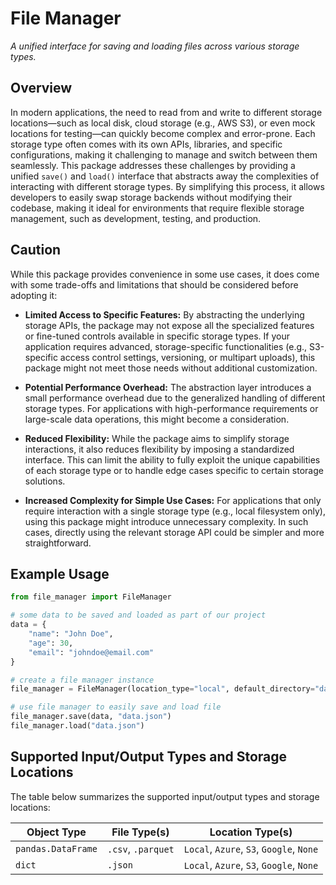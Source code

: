 # File Manager

*A unified interface for saving and loading files across various storage types.*

## Overview

In modern applications, the need to read from and write to different storage
locations—such as local disk, cloud storage (e.g., AWS S3), or even mock locations for
testing—can quickly become complex and error-prone. Each storage type often comes with
its own APIs, libraries, and specific configurations, making it challenging to manage and
switch between them seamlessly. This package addresses these challenges by providing a
unified ``save()`` and ``load()`` interface that abstracts away the complexities of
interacting with different storage types. By simplifying this process, it allows
developers to easily swap storage backends without modifying their codebase, making it
ideal for environments that require flexible storage management, such as development,
testing, and production.

## Caution

While this package provides convenience in some use cases, it does come with some
trade-offs and limitations that should be considered before adopting it:

- **Limited Access to Specific Features:** By abstracting the underlying storage APIs,
the package may not expose all the specialized features or fine-tuned controls available
in specific storage types. If your application requires advanced, storage-specific
functionalities (e.g., S3-specific access control settings, versioning, or multipart
uploads), this package might not meet those needs without additional customization.

- **Potential Performance Overhead:** The abstraction layer introduces a small
performance overhead due to the generalized handling of different storage types. For
applications with high-performance requirements or large-scale data operations, this
might become a consideration.

- **Reduced Flexibility:** While the package aims to simplify storage interactions, it
also reduces flexibility by imposing a standardized interface. This can limit the ability
to fully exploit the unique capabilities of each storage type or to handle edge cases
specific to certain storage solutions.

- **Increased Complexity for Simple Use Cases:** For applications that only require
interaction with a single storage type (e.g., local filesystem only), using this package
might introduce unnecessary complexity. In such cases, directly using the relevant
storage API could be simpler and more straightforward.

## Example Usage

```python
from file_manager import FileManager

# some data to be saved and loaded as part of our project
data = {
    "name": "John Doe",
    "age": 30,
    "email": "johndoe@email.com"
}

# create a file manager instance
file_manager = FileManager(location_type="local", default_directory="data")

# use file manager to easily save and load file
file_manager.save(data, "data.json")
file_manager.load("data.json")
```


## Supported Input/Output Types and Storage Locations

The table below summarizes the supported input/output types and storage locations:

| Object Type | File Type(s) | Location Type(s) |
|-------------|--------------|------------------|
| ``pandas.DataFrame`` | ``.csv``, ``.parquet`` | ``Local``, ``Azure``, ``S3``, ``Google``, ``None`` |
| ``dict`` | ``.json`` | ``Local``, ``Azure``, ``S3``, ``Google``, ``None`` |